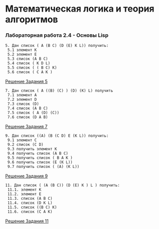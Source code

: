 # Математическая логика и теория алгоритмов
### Лабораторная работа 2.4 - Основы Lisp
```  
5. Дан список ( A (B C) (D (E) K L)) получить:
 5.1 элемент К
 5.2 элемент E
 5.3 список (A B C)
 5.4 список ( K D L)
 5.5 список ( ( B C) K)
 5.6 список ( С A K )
```
[Решение Задания 5](https://github.com/RodKingroo/Math_Logics/blob/main/LIPS/LAB%201/5%20%D0%B7%D0%B0%D0%B4%D0%B0%D0%BD%D0%B8%D0%B5.lisp)

``` 
7. Дан список ( A ((B) (C) ) (D) (K) L) получить
 7.1 элемент A
 7.2 элемент D
 7.3 список (D)
 7.4 список (A B C)
 7.5 список ( A (D) (C))
 7.6 список (D A B)
```
[Решение Задания 7](https://github.com/RodKingroo/Math_Logics/blob/main/LIPS/LAB%201/7%20%D0%B7%D0%B0%D0%B4%D0%B0%D0%BD%D0%B8%D0%B5.lisp)

``` 
9. Дан список ((A) (B (C D) E (K L)) получить:
 9.1 элемент С
 9.2 список (C D)
 9.3 получить элемент K
 9.4 получить список (A B C)
 9.5 получить список ( B A K )
 9.6 получить список (E (K L))
 9.7 получить список ( (A) (K L))
```
[Решение Задания 9](https://github.com/RodKingroo/Math_Logics/blob/main/LIPS/LAB%201/9%20%D0%B7%D0%B0%D0%B4%D0%B0%D0%BD%D0%B8%D0%B5.lisp)

``` 
11. Дан список ( (A (B C)) (D (E) K ) L ) получить:
 11.1. элемент K
 11.2. элемент E
 11.3. список (A B C)
 11.4. список (D K L)
 11.5. список ((B C) K)
 11.6. список (C A K)
```
[Решение Задания 11](https://github.com/RodKingroo/Math_Logics/blob/main/LIPS/LAB%201/9%20%D0%B7%D0%B0%D0%B4%D0%B0%D0%BD%D0%B8%D0%B5.lisp)
